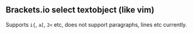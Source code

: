 Brackets.io select textobject (like vim)
---------------

Supports `i{`, `a[`, `2<` etc, does not support paragraphs, lines etc currently.
